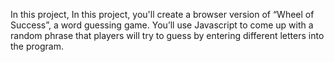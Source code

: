 In this project, In this project, you'll create a browser version of “Wheel of Success”, a word guessing game. You’ll use Javascript to come up with a random phrase that players will try to guess by entering different letters into the program.
